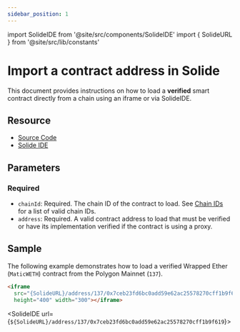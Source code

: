 ```yaml
---
sidebar_position: 1
---
```


import SolideIDE from '@site/src/components/SolideIDE'
import { SolideURL } from '@site/src/lib/constants'

# Import a contract address in Solide

This document provides instructions on how to load a **verified** smart contract directly from a chain using an iframe or via SolideIDE.

## Resource
- [Source Code](https://github.com/solide-project/solide)
- [Solide IDE](https://solide0x.tech/)

## Parameters

### Required
- `chainId`: Required. The chain ID of the contract to load. See [Chain IDs](/docs/supported-chains) for a list of valid chain IDs.
- `address`: Required. A valid contract address to load that must be verified or have its implementation verified if the contract is using a proxy.

## Sample

The following example demonstrates how to load a verified Wrapped Ether (`MaticWETH`) contract from the Polygon Mainnet (`137`).

```html title="MaticWETH.sol" showLineNumbers
<iframe 
  src="{SolideURL}/address/137/0x7ceb23fd6bc0add59e62ac25578270cff1b9f619"
  height="400" width="300"></iframe>
```

<SolideIDE url={`${SolideURL}/address/137/0x7ceb23fd6bc0add59e62ac25578270cff1b9f619`}></SolideIDE>
